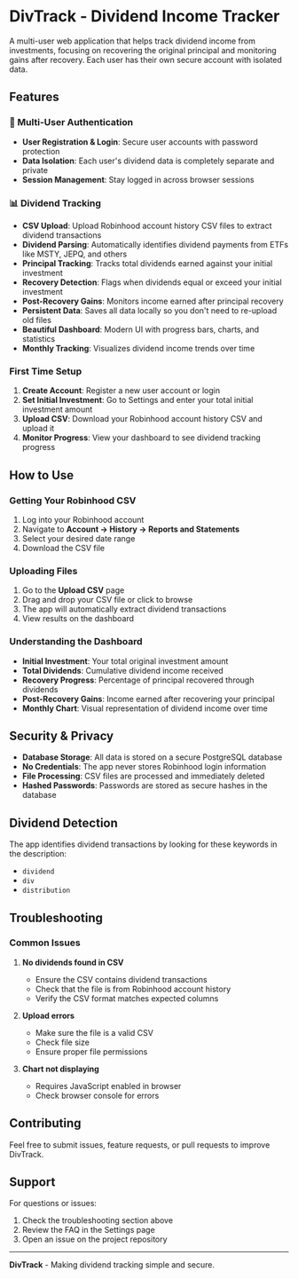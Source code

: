 # DivTrack - Dividend Income Tracker

A multi-user web application that helps track dividend income from investments, focusing on recovering the original principal and monitoring gains after recovery. Each user has their own secure account with isolated data.

## Features

### 🔐 Multi-User Authentication
- **User Registration & Login**: Secure user accounts with password protection
- **Data Isolation**: Each user's dividend data is completely separate and private
- **Session Management**: Stay logged in across browser sessions

### 📊 Dividend Tracking
- **CSV Upload**: Upload Robinhood account history CSV files to extract dividend transactions
- **Dividend Parsing**: Automatically identifies dividend payments from ETFs like MSTY, JEPQ, and others
- **Principal Tracking**: Tracks total dividends earned against your initial investment
- **Recovery Detection**: Flags when dividends equal or exceed your initial investment
- **Post-Recovery Gains**: Monitors income earned after principal recovery
- **Persistent Data**: Saves all data locally so you don't need to re-upload old files
- **Beautiful Dashboard**: Modern UI with progress bars, charts, and statistics
- **Monthly Tracking**: Visualizes dividend income trends over time

### First Time Setup

1. **Create Account**: Register a new user account or login
2. **Set Initial Investment**: Go to Settings and enter your total initial investment amount
3. **Upload CSV**: Download your Robinhood account history CSV and upload it
4. **Monitor Progress**: View your dashboard to see dividend tracking progress

## How to Use

### Getting Your Robinhood CSV

1. Log into your Robinhood account
2. Navigate to **Account → History → Reports and Statements**
3. Select your desired date range
5. Download the CSV file

### Uploading Files

1. Go to the **Upload CSV** page
2. Drag and drop your CSV file or click to browse
3. The app will automatically extract dividend transactions
4. View results on the dashboard

### Understanding the Dashboard

- **Initial Investment**: Your total original investment amount
- **Total Dividends**: Cumulative dividend income received
- **Recovery Progress**: Percentage of principal recovered through dividends
- **Post-Recovery Gains**: Income earned after recovering your principal
- **Monthly Chart**: Visual representation of dividend income over time

## Security & Privacy

- **Database Storage**: All data is stored on a secure PostgreSQL database
- **No Credentials**: The app never stores Robinhood login information
- **File Processing**: CSV files are processed and immediately deleted
- **Hashed Passwords**: Passwords are stored as secure hashes in the database 

## Dividend Detection

The app identifies dividend transactions by looking for these keywords in the description:
- `dividend`
- `div`
- `distribution`

## Troubleshooting

### Common Issues

1. **No dividends found in CSV**
   - Ensure the CSV contains dividend transactions
   - Check that the file is from Robinhood account history
   - Verify the CSV format matches expected columns

2. **Upload errors**
   - Make sure the file is a valid CSV
   - Check file size
   - Ensure proper file permissions

3. **Chart not displaying**
   - Requires JavaScript enabled in browser
   - Check browser console for errors


## Contributing

Feel free to submit issues, feature requests, or pull requests to improve DivTrack.

## Support

For questions or issues:
1. Check the troubleshooting section above
2. Review the FAQ in the Settings page
3. Open an issue on the project repository

---

**DivTrack** - Making dividend tracking simple and secure.
